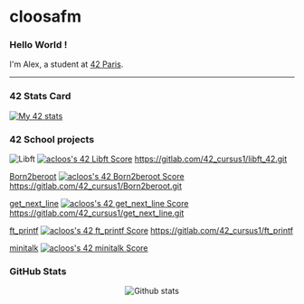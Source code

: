 # cloosafm

### Hello World !

I'm Alex, a student at [42 Paris](https://42.fr/en/homepage/).

---

### 42 Stats Card

[![My 42 stats](https://badge42.vercel.app/api/v2/cl8llmf4200060hmkt4qtrpqm/stats?cursusId=21&coalitionId=45)](https://github.com/JaeSeoKim/badge42)


### 42 School projects


![Libft](https://github.com/cloosafm/cloosafm/42_badges/libfte.png)
[![acloos's 42 Libft Score](https://badge42.vercel.app/api/v2/cl8llmf4200060hmkt4qtrpqm/project/2580603)](https://github.com/JaeSeoKim/badge42)
https://gitlab.com/42_cursus1/libft_42.git

[Born2beroot](https://github.com/cloosafm/cloosafm/42_badges/born2berootm.png)
[![acloos's 42 Born2beroot Score](https://badge42.vercel.app/api/v2/cl8llmf4200060hmkt4qtrpqm/project/2613559)](https://github.com/JaeSeoKim/badge42)
https://gitlab.com/42_cursus1/Born2beroot.git

[get_next_line](https://github.com/cloosafm/cloosafm/42_badges/get_next_linee.png)
[![acloos's 42 get_next_line Score](https://badge42.vercel.app/api/v2/cl8llmf4200060hmkt4qtrpqm/project/2613557)](https://github.com/JaeSeoKim/badge42)
https://gitlab.com/42_cursus1/get_next_line.git

[ft_printf](https://github.com/cloosafm/cloosafm/42_badges/ft_printfe.png)
[![acloos's 42 ft_printf Score](https://badge42.vercel.app/api/v2/cl8llmf4200060hmkt4qtrpqm/project/2613558)](https://github.com/JaeSeoKim/badge42)
https://gitlab.com/42_cursus1/ft_printf

[minitalk](https://github.com/cloosafm/cloosafm/42_badges/minitalke.png)
[![acloos's 42 minitalk Score](https://badge42.vercel.app/api/v2/cl8llmf4200060hmkt4qtrpqm/project/2854924)](https://github.com/JaeSeoKim/badge42)


<!---
Badges

git repo for dynamic badges:
https://github.com/JaeSeoKim/badge42

icons:
<a [42 Badge](https://github.com/cloosafm/cloosafm/blob/main/42_badges/libfte.png)</a>
<a [42 Badge](https://github.com/cloosafm/cloosafm/blob/main/42_badges/born2berootm.png)</a>
<a [42 Badge](https://github.com/cloosafm/cloosafm/blob/main/42_badges/get_next_linee.png)</a>
<a [42 Badge](https://github.com/cloosafm/cloosafm/blob/main/42_badges/ft_printfe.png)</a>



--->

### GitHub Stats

<div align="center">

![Github stats](https://github-readme-stats.vercel.app/api?username=cloosafm)

</div>


<!---
[![Top Langs](https://github-readme-stats.vercel.app/api/top-langs/?username=acloos&hide=java,html,css&layout=compact&theme=tokyonight&hide_title=false)](https://github.com/anuraghazra/github-readme-stats)[![acloos's GitHub stats](https://github-readme-stats.vercel.app/api?username=acloos&theme=tokyonight&show_icons=true&hide_rank=true&hide=issues&hide_title=true)](https://github.com/anuraghazra/github-readme-stats)

https://www.sitepoint.com/github-profile-readme/

https://www.sitepoint.com/github-profile-readme/
-->
